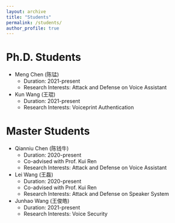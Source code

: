 ```yaml
---
layout: archive
title: "Students"
permalink: /students/
author_profile: true
---
```


Ph.D. Students
======
* Meng Chen (陈锰)
  * Duration: 2021-present
  * Research Interests: Attack and Defense on Voice Assistant
* Kun Wang (王琨)
  * Duration: 2021-present
  * Research Interests: Voiceprint Authentication

Master Students
======
* Qianniu Chen (陈钱牛)
  * Duration: 2020-present
  * Co-advised with Prof. Kui Ren
  * Research Interests: Attack and Defense on Voice Assistant
* Lei Wang (王磊)
  * Duration: 2020-present
  * Co-advised with Prof. Kui Ren
  * Research Interests: Attack and Defense on Speaker System
* Junhao Wang (王俊皓)
  * Duration: 2021-present
  * Research Interests: Voice Security

  
